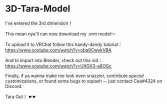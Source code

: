 # 3D-Tara-Model
I've entered the 3rd dimension！

This mean nya'll can now download my .vrm model～

To upload it to VRChat follow this handy-dandy tutorial：
https://www.youtube.com/watch?v=oba9CwokVBA

And to import into Blender, check out this vid：
https://www.youtube.com/watch?v=UXGX3-a6OGc

Finally, if ya wanna make me look even snazzier, contribute _special_ customizations, or found some bugs to squash -- just contact Cea#4324 on Discord.

Tara Out！ ☛☛
